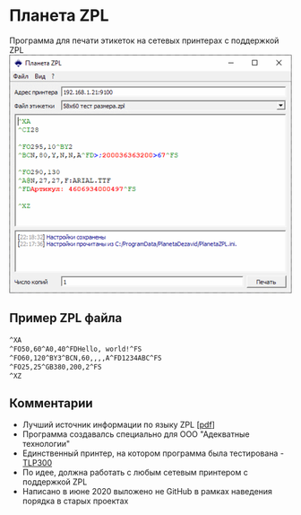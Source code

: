 # Планета ZPL
Программа для печати этикеток на сетевых принтерах c поддержкой ZPL
![Скриншот программы](/img/screenshot.png)
## Пример ZPL файла
    ^XA
    ^FO50,60^A0,40^FDHello, world!^FS
    ^FO60,120^BY3^BCN,60,,,,A^FD1234ABC^FS
    ^FO25,25^GB380,200,2^FS
    ^XZ

## Комментарии
* Лучший источник информации по языку ZPL [[pdf](https://www.zebra.com/content/dam/zebra_new_ia/en-us/manuals/printers/common/programming/zpl-zbi2-pm-en.pdf)]
* Программа создавалсь специально для ООО "Адекватные технологии"   
* Единственный принтер, на котором программа была тестирована - [TLP300](https://www.hprt.com/Product/4-inch-Thermal-Transfer-Label-Printer.html)
* По идее, должна работать с любым сетевым принтером с поддержкой ZPL
* Написано в июне 2020 выложено не GitHub в рамках наведения порядка в старых проектах
